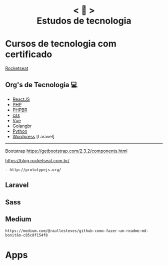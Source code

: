 <h1 align="center">
    < 📜 > <br>
    Estudos de tecnologia
</h1>

# Cursos de tecnologia com certificado
[Rocketseat]()



## Org's de Tecnologia 💻 

- [ReactJS](https://pt-br.reactjs.org/)
- [PHP](https://www.php.net/manual/pt_BR/)
- [PHPBR](http://br.phptherightway.com/)
- [css](https://css-tricks.com/)
- [Vue](https://br.vuejs.org/)
- [Golangbr](http://www.golangbr.org/)
- [Python](https://python.org.br/)
- [Wordpress](https://br.wordpress.org/)
[Laravel]
---------------------------------
Bootstrap
https://getbootstrap.com/2.3.2/components.html


https://blog.rocketseat.com.br/
```
- http://prototypejs.org/
```
## Laravel
## Sass
## Medium
```
https://medium.com/@raullesteves/github-como-fazer-um-readme-md-bonitão-c85c8f154f8
```
# Apps 
